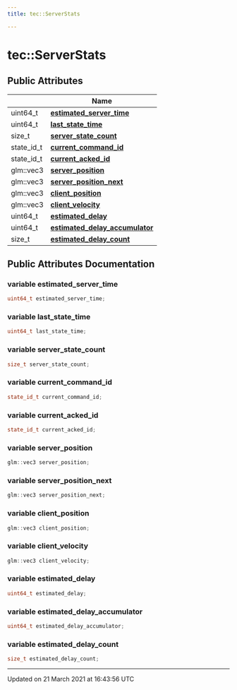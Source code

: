 ```yaml
---
title: tec::ServerStats

---
```


# tec::ServerStats



## Public Attributes

|                | Name           |
| -------------- | -------------- |
| uint64_t | **[estimated_server_time](/engine/Classes/classtec_1_1_server_stats/#variable-estimated_server_time)**  |
| uint64_t | **[last_state_time](/engine/Classes/classtec_1_1_server_stats/#variable-last_state_time)**  |
| size_t | **[server_state_count](/engine/Classes/classtec_1_1_server_stats/#variable-server_state_count)**  |
| state_id_t | **[current_command_id](/engine/Classes/classtec_1_1_server_stats/#variable-current_command_id)**  |
| state_id_t | **[current_acked_id](/engine/Classes/classtec_1_1_server_stats/#variable-current_acked_id)**  |
| glm::vec3 | **[server_position](/engine/Classes/classtec_1_1_server_stats/#variable-server_position)**  |
| glm::vec3 | **[server_position_next](/engine/Classes/classtec_1_1_server_stats/#variable-server_position_next)**  |
| glm::vec3 | **[client_position](/engine/Classes/classtec_1_1_server_stats/#variable-client_position)**  |
| glm::vec3 | **[client_velocity](/engine/Classes/classtec_1_1_server_stats/#variable-client_velocity)**  |
| uint64_t | **[estimated_delay](/engine/Classes/classtec_1_1_server_stats/#variable-estimated_delay)**  |
| uint64_t | **[estimated_delay_accumulator](/engine/Classes/classtec_1_1_server_stats/#variable-estimated_delay_accumulator)**  |
| size_t | **[estimated_delay_count](/engine/Classes/classtec_1_1_server_stats/#variable-estimated_delay_count)**  |

## Public Attributes Documentation

### variable estimated_server_time

```cpp
uint64_t estimated_server_time;
```


### variable last_state_time

```cpp
uint64_t last_state_time;
```


### variable server_state_count

```cpp
size_t server_state_count;
```


### variable current_command_id

```cpp
state_id_t current_command_id;
```


### variable current_acked_id

```cpp
state_id_t current_acked_id;
```


### variable server_position

```cpp
glm::vec3 server_position;
```


### variable server_position_next

```cpp
glm::vec3 server_position_next;
```


### variable client_position

```cpp
glm::vec3 client_position;
```


### variable client_velocity

```cpp
glm::vec3 client_velocity;
```


### variable estimated_delay

```cpp
uint64_t estimated_delay;
```


### variable estimated_delay_accumulator

```cpp
uint64_t estimated_delay_accumulator;
```


### variable estimated_delay_count

```cpp
size_t estimated_delay_count;
```


-------------------------------

Updated on 21 March 2021 at 16:43:56 UTC